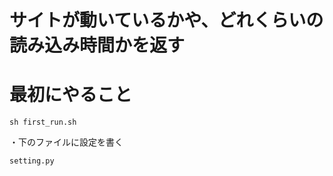 # サイトが動いているかや、どれくらいの読み込み時間かを返す

# 最初にやること
```
sh first_run.sh
```

・下のファイルに設定を書く
```
setting.py
```
